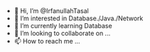 - 👋 Hi, I’m @IrfanullahTasal
- 👀 I’m interested in Database./Java./Network 
- 🌱 I’m currently learning Database 
- 💞️ I’m looking to collaborate on ...
- 📫 How to reach me ...

<!---
IrfanullahTasal/IrfanullahTasal is a ✨ special ✨ repository because its `README.md` (this file) appears on your GitHub profile.
You can click the Preview link to take a look at your changes.
--->

